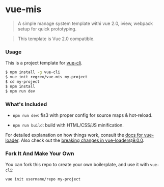 # vue-mis

> A simple manage system template withi vue 2.0, iview, webpack setup for quick prototyping.

> This template is Vue 2.0 compatible.

### Usage

This is a project template for [vue-cli](https://github.com/vuejs/vue-cli).

``` bash
$ npm install -g vue-cli
$ vue init regrex/vue-mis my-project
$ cd my-project
$ npm install
$ npm run dev
```

### What's Included

- `npm run dev`: fis3 with proper config for source maps & hot-reload.

- `npm run build`: build with HTML/CSS/JS minification.

For detailed explanation on how things work, consult the [docs for vue-loader](http://vuejs.github.io/vue-loader). Also check out the [breaking changes in vue-loader@9.0.0](https://github.com/vuejs/vue-loader/releases/tag/v9.0.0).

### Fork It And Make Your Own

You can fork this repo to create your own boilerplate, and use it with `vue-cli`:

``` bash
vue init username/repo my-project
```
